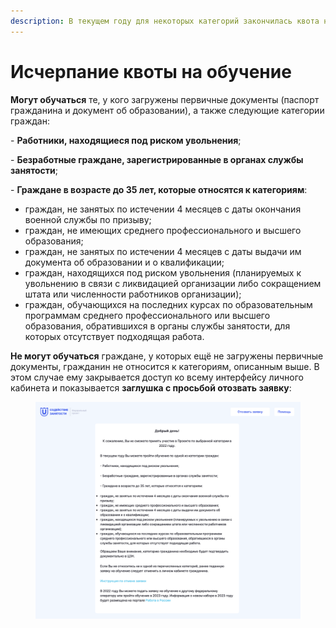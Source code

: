 ```yaml
---
description: В текущем году для некоторых категорий закончилась квота на обучение
---
```


# Исчерпание квоты на обучение

**Могут обучаться** те, у кого загружены первичные документы (паспорт гражданина и документ об образовании), а также следующие категории граждан:

\- **Работники, находящиеся под риском увольнения**;&#x20;

\- **Безработные граждане, зарегистрированные в органах службы занятости**;

\- **Граждане в возрасте до 35 лет, которые относятся к категориям**:

* граждан, не занятых по истечении 4 месяцев с даты окончания военной службы по призыву;
* граждан, не имеющих среднего профессионального и высшего образования;
* граждан, не занятых по истечении 4 месяцев с даты выдачи им документа об образовании и о квалификации;
* граждан, находящихся под риском увольнения (планируемых к увольнению в связи с ликвидацией организации либо сокращением штата или численности работников организации);
* граждан, обучающихся на последних курсах по образовательным программам среднего профессионального или высшего образования, обратившихся в органы службы занятости, для которых отсутствует подходящая работа.

**Не могут обучаться** граждане, у которых ещё не загружены первичные документы, гражданин не относится к категориям, описанным выше. В этом случае ему закрывается доступ ко всему интерфейсу личного кабинета и показывается **заглушка с просьбой отозвать заявку**:&#x20;

<figure><img src="../.gitbook/assets/image (26).png" alt=""><figcaption></figcaption></figure>
